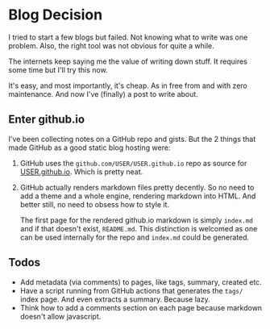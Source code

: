 # Blog Decision

I tried to start a few blogs but failed. Not knowing what to write was
one problem. Also, the right tool was not obvious for quite a while.

The internets keep saying me the value of writing down stuff. It requires
some time but I'll try this now.

It's easy, and most importantly, it's cheap. As in free from and with
zero maintenance. And now I've (finally) a post to write about.


## Enter github.io

I've been collecting notes on a GitHub repo and gists. But the 2 things
that made GitHub as a good static blog hosting were:

1. GitHub uses the `github.com/USER/USER.github.io` repo as source for
   [USER.github.io](https://USER.github.io). Which is pretty neat.

2. GitHub actually renders markdown files pretty decently. So no need
   to add a theme and a whole engine, rendering markdown into HTML. And
   better still, no need to obsess how to style it.
   
   The first page for the rendered github.io markdown is simply `index.md`
   and if that doesn't exist, `README.md`. This distinction is welcomed as
   one can be used internally for the repo and `index.md` could be
   generated.


## Todos

- Add metadata (via comments) to pages, like tags, summary, created etc.
- Have a script running from GitHub actions that generates the `tags/`
  index page. And even extracts a summary. Because lazy.
- Think how to add a comments section on each page because markdown
  doesn't allow javascript.
